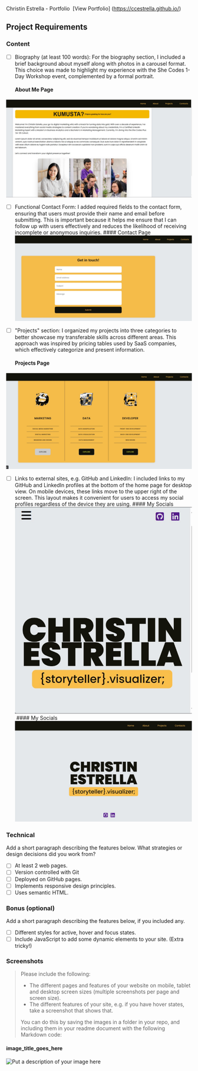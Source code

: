 Christin Estrella - Portfolio 
​
[View Portfolio] (https://ccestrella.github.io/)
​
## Project Requirements

### Content
- [ ] Biography (at least 100 words): For the biography section, I included a brief background about myself along with photos in a carousel format. This choice was made to highlight my experience with the She Codes 1-Day Workshop event, complemented by a formal portrait.
     #### About Me Page
![Put a description of your image here](Repo_img/13.jpeg)

- [ ] Functional Contact Form: I added required fields to the contact form, ensuring that users must provide their name and email before submitting. This is important because it helps me ensure that I can follow up with users effectively and reduces the likelihood of receiving incomplete or anonymous inquiries. 
       #### Contact Page
![Put a description of your image here](Repo_img/19.jpeg)

- [ ] "Projects" section:  I organized my projects into three categories to better showcase my transferable skills across different areas. This approach was inspired by pricing tables used by SaaS companies, which effectively categorize and present information.
     #### Projects Page
![Put a description of your image here](Repo_img/17.jpeg)

- [ ] Links to external sites, e.g. GitHub and LinkedIn: I included links to my GitHub and LinkedIn profiles at the bottom of the home page for desktop view. On mobile devices, these links move to the upper right of the screen. This layout makes it convenient for users to access my social profiles regardless of the device they are using.
        #### My Socials
![Put a description of your image here](Repo_img/4.jpeg)
​
        #### My Socials
![Put a description of your image here](Repo_img/2.jpeg)

### Technical
 Add a short paragraph describing the features below. What strategies or design decisions did you work from? 
- [ ] At least 2 web pages.
- [ ] Version controlled with Git
- [ ] Deployed on GitHub pages.
- [ ] Implements responsive design principles.
- [ ] Uses semantic HTML.

### Bonus (optional)
 Add a short paragraph describing the features below, if you included any. 
- [ ] Different styles for active, hover and focus states.
- [ ] Include JavaScript to add some dynamic elements to your site. (Extra tricky!)
​
### Screenshots
> Please include the following:
> - The different pages and features of your website on mobile, tablet and desktop screen sizes (multiple screenshots per page and screen size).
> - The different features of your site, e.g. if you have hover states, take a screenshot that shows that.  
> 
> You can do this by saving the images in a folder in your repo, and including them in your readme document with the following Markdown code: 

####  image_title_goes_here 
![Put a description of your image here](./relative_path_to_file)
